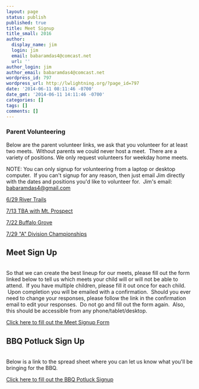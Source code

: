 ```yaml
---
layout: page
status: publish
published: true
title: Meet Signup
title_small: 2016
author:
  display_name: jim
  login: jim
  email: babaramdas4@comcast.net
  url: ''
author_login: jim
author_email: babaramdas4@comcast.net
wordpress_id: 797
wordpress_url: http://lwlightning.org/?page_id=797
date: '2014-06-11 08:11:46 -0700'
date_gmt: '2014-06-11 14:11:46 -0700'
categories: []
tags: []
comments: []
---
```

### Parent Volunteering

Below are the parent volunteer links, we ask that you volunteer for at least two meets. &nbsp;Without parents we could never host a meet. &nbsp;There are a variety of positions. We only&nbsp;request&nbsp;volunteers for weekday home meets.

NOTE: You can only signup for volunteering from a laptop or desktop computer.&nbsp; If you can't signup for any reason, then just email Jim directly with the dates and positions you'd like to volunteer for.&nbsp; Jim's email: <a href="mailto:babaramdas4@gmail.com">babaramdas4@gmail.com</a>

<a href="https://docs.google.com/spreadsheets/d/1r_dxO6ikjlWhi-R2gfoBKDecdO0VFj07l51xyDBmdB8/edit?usp=sharing">6/29 River Trails</a>

<a href="https://docs.google.com/spreadsheets/d/1sp74xqqksSDDLqimeeSCKRPercrkB6ULKmCZhVxi9k0/edit?usp=sharing">7/13 TBA with Mt. Prospect</a>

<a href="https://docs.google.com/spreadsheets/d/1VN01MGi_c_SZ6yobJKZic5E6L60tg7VYKAsWjM3lduE/edit?usp=sharing">7/22 Buffalo Grove</a>

<a href="https://docs.google.com/spreadsheets/d/1nAHsY7q222BoMmVoVzAffcvgSLJjUnwacmEnRcQ3iPc/edit?usp=sharing">7/29 "A" Division Championships</a>

<h2>Meet Sign Up</h2><br />
So that we can create the best lineup for our meets, please fill out the form linked below to tell us which meets your child will or will not be able to attend. &nbsp;If you have multiple children, please fill it out once for each child. &nbsp;Upon completion you will be emailed with a confirmation. &nbsp;Should you ever need to change your responses, please follow the link in the confirmation email to edit your responses. &nbsp;Do not go and fill out the form again.&nbsp; Also, this should be accessible from any phone/tablet/desktop.

<a href="https://docs.google.com/forms/d/e/1FAIpQLSfWV3Fi4yA2ygkRc4ruw0Zlyqq_6ncFfF6g6J-K9zOBEXnKyA/viewform?usp=sf_link">Click here to fill out the Meet Signup Form</a>

<h2>BBQ Potluck Sign Up</h2><br />
Below is a link to the spread sheet where you can let us know what you'll be bringing for the BBQ.

<a href="https://docs.google.com/spreadsheets/d/18im6LQcNcJNLGBPuotib6bwwHymF01F8zl6Ogd4dgI4/edit?usp=sharing">Click here to fill out the BBQ Potluck Signup</a>

